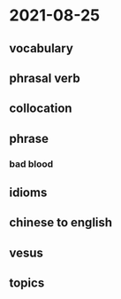 # 2021-08-25
## vocabulary

## phrasal verb

## collocation

## phrase
### bad blood

## idioms

## chinese to english

## vesus

## topics
